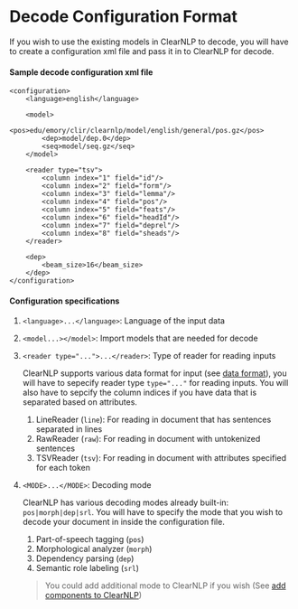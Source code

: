 # Decode Configuration Format

If you wish to use the existing models in ClearNLP to decode, you will have to create a configuration xml file and pass it in to ClearNLP for decode.

#### Sample decode configuration xml file
	<configuration>
	    <language>english</language>

	    <model>
	        <pos>edu/emory/clir/clearnlp/model/english/general/pos.gz</pos>
	        <dep>model/dep.0</dep>
	        <seq>model/seq.gz</seq>
	    </model>

	    <reader type="tsv">
	        <column index="1" field="id"/>
	        <column index="2" field="form"/>
	        <column index="3" field="lemma"/>
	        <column index="4" field="pos"/>
	        <column index="5" field="feats"/>
	        <column index="6" field="headId"/>
	        <column index="7" field="deprel"/>
	        <column index="8" field="sheads"/>
	    </reader>
	    
	    <dep>
	        <beam_size>16</beam_size>
	    </dep>
	</configuration>
	
#### Configuration specifications
1. `<language>...</language>`: Language of the input data
2. `<model...></model>`: Import models that are needed for decode
3. `<reader type="...">...</reader>`: Type of reader for reading inputs

	ClearNLP supports various data format for input (see [data format](../formats/data_format.md)), you will have to sepecify reader type `type="..."` for reading inputs. You will also have to sepcify the column indices if you have data that is separated based on attributes.

	1. LineReader (`line`): For reading in document that has sentences separated in lines
	2. RawReader (`raw`): For reading in document with untokenized sentences
	3. TSVReader (`tsv`): For reading in document with attributes specified for each token

4. `<MODE>...</MODE>`: Decoding mode

	ClearNLP has various decoding modes already built-in: `pos|morph|dep|srl`. You will have to specify the mode that you wish to decode your document in inside the configuration file.
	
	1. Part-of-speech tagging (`pos`)
	2. Morphological analyzer (`morph`)
	3. Dependency parsing (`dep`)
	4. Semantic role labeling (`srl`)

	> You could add additional mode to ClearNLP if you wish (See [add components to ClearNLP](../api/add_component_to_clearnlp.md))